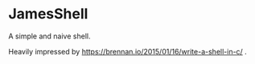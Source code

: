 # JamesShell

A simple and naive shell. 

Heavily impressed by https://brennan.io/2015/01/16/write-a-shell-in-c/ .
